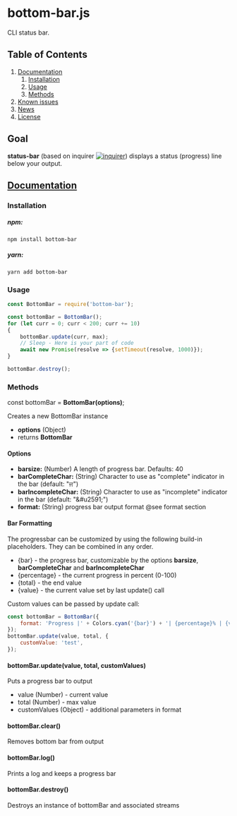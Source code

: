 # bottom-bar.js

CLI status bar.

## Table of Contents
1.  [Documentation](#documentation)
    1.  [Installation](#installation)
    2.  [Usage](#usage)
    3.  [Methods](#methods)
2.  [Known issues](#issues)
3.  [News](#news)
4.  [License](#license)

## Goal

**status-bar** (based on inquirer [![inquirer](https://badge.fury.io/js/inquirer.svg)](http://badge.fury.io/js/inquirer)) displays a status (progress) line below your output.

## [Documentation](#documentation)

<a name="documentation"></a>

### Installation

<a name="installation"></a>
##### npm:
```shell
npm install bottom-bar
```
##### yarn:
```shell
yarn add bottom-bar
```

### Usage
<a name="usage"></a>
```javascript
const BottomBar = require('bottom-bar');

const bottomBar = BottomBar();
for (let curr = 0; curr < 200; curr += 10)
{
    bottomBar.update(curr, max);
    // Sleep - Here is your part of code
    await new Promise(resolve => {setTimeout(resolve, 1000)});
}

bottomBar.destroy();
```

### Methods
<a name="methods"></a>
const bottomBar = **BottomBar(options)**;

Creates a new BottomBar instance
- **options** (Object)
- returns **BottomBar**

#### Options
- **barsize:** (Number) A length of progress bar. Defaults: 40
- **barCompleteChar:** (String) Character to use as "complete" indicator in the bar (default: "&#2588;")
- **barIncompleteChar:** (String) Character to use as "incomplete" indicator in the bar (default: "&#u2591;")
- **format:** (String) progress bar output format @see format section


#### Bar Formatting
The progressbar can be customized by using the following build-in placeholders. They can be combined in any order.

- {bar} - the progress bar, customizable by the options **barsize**, **barCompleteChar** and **barIncompleteChar**
- {percentage} - the current progress in percent (0-100)
- {total} - the end value
- {value} - the current value set by last update() call

Custom values can be passed by update call:
```javascript
const bottomBar = BottomBar({
    format: 'Progress |' + Colors.cyan('{bar}') + '| {percentage}% | {value}/{total} | {customValue}',
});
bottomBar.update(value, total, {
    customValue: 'test',
});
```

#### bottomBar.update(value, total, customValues)
Puts a progress bar to output

- value (Number) - current value
- total (Number) - max value
- customValues (Object) - additional parameters in format

#### bottomBar.clear()
Removes bottom bar from output

#### bottomBar.log()
Prints a log and keeps a progress bar

#### bottomBar.destroy()
Destroys an instance of bottomBar and associated streams




